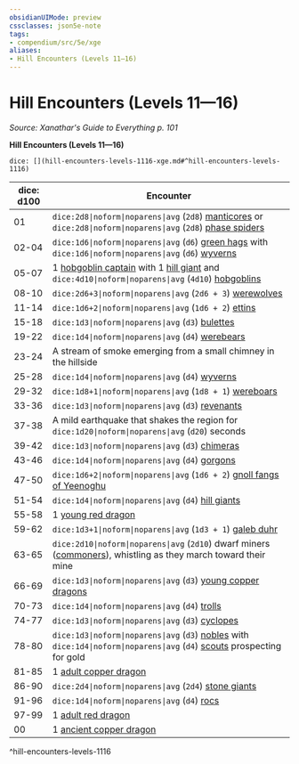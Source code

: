 ```yaml
---
obsidianUIMode: preview
cssclasses: json5e-note
tags:
- compendium/src/5e/xge
aliases:
- Hill Encounters (Levels 11—16)
---
```

# Hill Encounters (Levels 11—16)
*Source: Xanathar's Guide to Everything p. 101* 

**Hill Encounters (Levels 11—16)**

`dice: [](hill-encounters-levels-1116-xge.md#^hill-encounters-levels-1116)`

| dice: d100 | Encounter |
|------------|-----------|
| 01 | `dice:2d8\|noform\|noparens\|avg` (`2d8`) [manticores](/3-Mechanics/CLI/bestiary/monstrosity/manticore-xmm.md) or `dice:2d8\|noform\|noparens\|avg` (`2d8`) [phase spiders](/3-Mechanics/CLI/bestiary/monstrosity/phase-spider-xmm.md) |
| 02-04 | `dice:1d6\|noform\|noparens\|avg` (`d6`) [green hags](/3-Mechanics/CLI/bestiary/fey/green-hag-xmm.md) with `dice:1d6\|noform\|noparens\|avg` (`d6`) [wyverns](/3-Mechanics/CLI/bestiary/dragon/wyvern-xmm.md) |
| 05-07 | 1 [hobgoblin captain](/3-Mechanics/CLI/bestiary/fey/hobgoblin-captain-xmm.md) with 1 [hill giant](/3-Mechanics/CLI/bestiary/giant/hill-giant-xmm.md) and `dice:4d10\|noform\|noparens\|avg` (`4d10`) [hobgoblins](/3-Mechanics/CLI/bestiary/fey/hobgoblin-warrior-xmm.md) |
| 08-10 | `dice:2d6+3\|noform\|noparens\|avg` (`2d6 + 3`) [werewolves](/3-Mechanics/CLI/bestiary/monstrosity/werewolf-xmm.md) |
| 11-14 | `dice:1d6+2\|noform\|noparens\|avg` (`1d6 + 2`) [ettins](/3-Mechanics/CLI/bestiary/giant/ettin-xmm.md) |
| 15-18 | `dice:1d3\|noform\|noparens\|avg` (`d3`) [bulettes](/3-Mechanics/CLI/bestiary/monstrosity/bulette-xmm.md) |
| 19-22 | `dice:1d4\|noform\|noparens\|avg` (`d4`) [werebears](/3-Mechanics/CLI/bestiary/monstrosity/werebear-xmm.md) |
| 23-24 | A stream of smoke emerging from a small chimney in the hillside |
| 25-28 | `dice:1d4\|noform\|noparens\|avg` (`d4`) [wyverns](/3-Mechanics/CLI/bestiary/dragon/wyvern-xmm.md) |
| 29-32 | `dice:1d8+1\|noform\|noparens\|avg` (`1d8 + 1`) [wereboars](/3-Mechanics/CLI/bestiary/monstrosity/wereboar-xmm.md) |
| 33-36 | `dice:1d3\|noform\|noparens\|avg` (`d3`) [revenants](/3-Mechanics/CLI/bestiary/undead/revenant-xmm.md) |
| 37-38 | A mild earthquake that shakes the region for `dice:1d20\|noform\|noparens\|avg` (`d20`) seconds |
| 39-42 | `dice:1d3\|noform\|noparens\|avg` (`d3`) [chimeras](/3-Mechanics/CLI/bestiary/monstrosity/chimera-xmm.md) |
| 43-46 | `dice:1d4\|noform\|noparens\|avg` (`d4`) [gorgons](/3-Mechanics/CLI/bestiary/construct/gorgon-xmm.md) |
| 47-50 | `dice:1d6+2\|noform\|noparens\|avg` (`1d6 + 2`) [gnoll fangs of Yeenoghu](/3-Mechanics/CLI/bestiary/fiend/gnoll-fang-of-yeenoghu-xmm.md) |
| 51-54 | `dice:1d4\|noform\|noparens\|avg` (`d4`) [hill giants](/3-Mechanics/CLI/bestiary/giant/hill-giant-xmm.md) |
| 55-58 | 1 [young red dragon](/3-Mechanics/CLI/bestiary/dragon/young-red-dragon-xmm.md) |
| 59-62 | `dice:1d3+1\|noform\|noparens\|avg` (`1d3 + 1`) [galeb duhr](/3-Mechanics/CLI/bestiary/elemental/galeb-duhr-xmm.md) |
| 63-65 | `dice:2d10\|noform\|noparens\|avg` (`2d10`) dwarf miners ([commoners](/3-Mechanics/CLI/bestiary/humanoid/commoner-xmm.md)), whistling as they march toward their mine |
| 66-69 | `dice:1d3\|noform\|noparens\|avg` (`d3`) [young copper dragons](/3-Mechanics/CLI/bestiary/dragon/young-copper-dragon-xmm.md) |
| 70-73 | `dice:1d4\|noform\|noparens\|avg` (`d4`) [trolls](/3-Mechanics/CLI/bestiary/giant/troll-xmm.md) |
| 74-77 | `dice:1d3\|noform\|noparens\|avg` (`d3`) [cyclopes](/3-Mechanics/CLI/bestiary/giant/cyclops-sentry-xmm.md) |
| 78-80 | `dice:1d3\|noform\|noparens\|avg` (`d3`) [nobles](/3-Mechanics/CLI/bestiary/humanoid/noble-xmm.md) with `dice:1d4\|noform\|noparens\|avg` (`d4`) [scouts](/3-Mechanics/CLI/bestiary/humanoid/scout-xmm.md) prospecting for gold |
| 81-85 | 1 [adult copper dragon](/3-Mechanics/CLI/bestiary/dragon/adult-copper-dragon-xmm.md) |
| 86-90 | `dice:2d4\|noform\|noparens\|avg` (`2d4`) [stone giants](/3-Mechanics/CLI/bestiary/giant/stone-giant-xmm.md) |
| 91-96 | `dice:1d4\|noform\|noparens\|avg` (`d4`) [rocs](/3-Mechanics/CLI/bestiary/monstrosity/roc-xmm.md) |
| 97-99 | 1 [adult red dragon](/3-Mechanics/CLI/bestiary/dragon/adult-red-dragon-xmm.md) |
| 00 | 1 [ancient copper dragon](/3-Mechanics/CLI/bestiary/dragon/ancient-copper-dragon-xmm.md) |
^hill-encounters-levels-1116